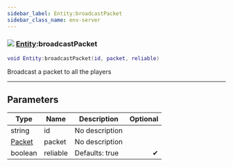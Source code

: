 ```yaml
---
sidebar_label: Entity:broadcastPacket
sidebar_class_name: env-server
---
```


### ![](/img/wiki/server.png) [Entity](../entity/README.md):broadcastPacket

```lua
void Entity:broadcastPacket(id, packet, reliable)
```

Broadcast a packet to all the players<br/>

-----------------
## Parameters

| Type   | Name | Description | Optional |
| ------ | ---- | ----------- | -------: |
| string | id | No description |   |
| [Packet](../packet/README.md) | packet | No description |   |
| boolean | reliable | Defaults: true | ✔ |
